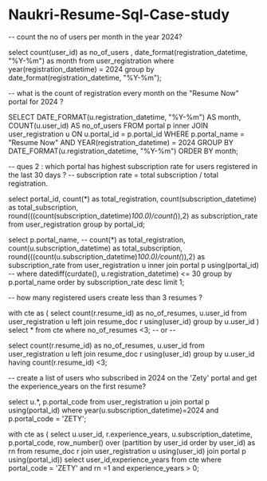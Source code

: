 # Naukri-Resume-Sql-Case-study

-- count the no of users per month in the year 2024?


select count(user_id) as no_of_users , date_format(registration_datetime, "%Y-%m") as month 
from user_registration
where year(registration_datetime) = 2024
group by date_format(registration_datetime, "%Y-%m");

-- what is the count of registration every month on the "Resume Now" portal for 2024 ?


SELECT 
    DATE_FORMAT(u.registration_datetime, "%Y-%m") AS month,
    COUNT(u.user_id) AS no_of_users
FROM portal p
inner JOIN  user_registration u ON u.portal_id = p.portal_id
WHERE p.portal_name = "Resume Now"
  AND YEAR(registration_datetime) = 2024
GROUP BY DATE_FORMAT(u.registration_datetime, "%Y-%m")
ORDER BY month;

-- ques 2 : which portal has highest subscription rate for users registered in the last 30 days ?
-- subscription rate = total subscription / total registration. 

select portal_id, count(*) as total_registration, count(subscription_datetime) as total_subscription,
round(((count(subscription_datetime)*100.0)/count(*)),2) as subscription_rate
from user_registration
group by portal_id;

select p.portal_name, -- count(*) as total_registration, count(u.subscription_datetime) as total_subscription,
round(((count(u.subscription_datetime)*100.0)/count(*)),2) as subscription_rate
from user_registration u inner join portal p 
using(portal_id)
-- where datediff(curdate(), u.registration_datetime) <= 30
group by p.portal_name
order by subscription_rate desc 
limit 1;

-- how many registered users create less than 3 resumes ?

with cte as (
select count(r.resume_id) as no_of_resumes, u.user_id 
from user_registration u left join resume_doc r 
using(user_id)
group by u.user_id )
select * from cte
where no_of_resumes <3;
-- or -- 

select count(r.resume_id) as no_of_resumes, u.user_id 
from user_registration u left join resume_doc r 
using(user_id)
group by u.user_id
having count(r.resume_id) <3;

-- create a list of users who subscribed in 2024 on the 'Zety' portal and get the experience_years on the first resume?


select u.*, p.portal_code
 from user_registration u join portal p 
 using(portal_id)
where year(u.subscription_datetime)=2024 and p.portal_code = 'ZETY';

with cte as (
select u.user_id, r.experience_years, u.subscription_datetime, p.portal_code, row_number() over (partition by user_id order by user_id) as rn
from resume_doc r  join  user_registration u 
using(user_id) join portal p using(portal_id))
select user_id,experience_years from cte
where portal_code = 'ZETY' and rn =1 and experience_years > 0;
